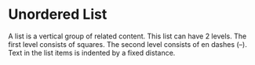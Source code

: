 # Unordered List

A list is a vertical group of related content.
This list can have 2 levels.
The first level consists of squares.
The second level consists of en dashes (–).
Text in the list items is indented by a fixed distance.
